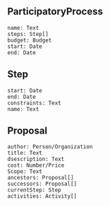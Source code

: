 ## ParticipatoryProcess

```
name: Text
steps: Step[]
budget: Budget
start: Date
end: Date
```

## Step

```
start: Date
end: Date
constraints: Text
name: Text
```

## Proposal

```
author: Person/Organization
title: Text
dsescription: Text
cost: Number/Price
Scope: Text
ancestors: Proposal[]
successors: Proposal[]
currentStep: Step
activities: Activity[]
```
